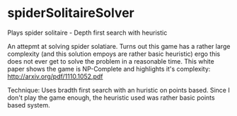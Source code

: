 # spiderSolitaireSolver
Plays spider solitaire - Depth first search with heuristic

An attepmt at solving spider solatiare. Turns out this game has a rather large complexity (and this solution empoys are rather basic heuristic) ergo this does not ever get to solve the problem in a reasonable time. 
This white paper shows the game is NP-Complete and highlights it's complexity: http://arxiv.org/pdf/1110.1052.pdf

Technique:
Uses bradth first search with an huristic on points based. 
Since I don't play the game enough, the heuristic used was rather basic points based system. 
